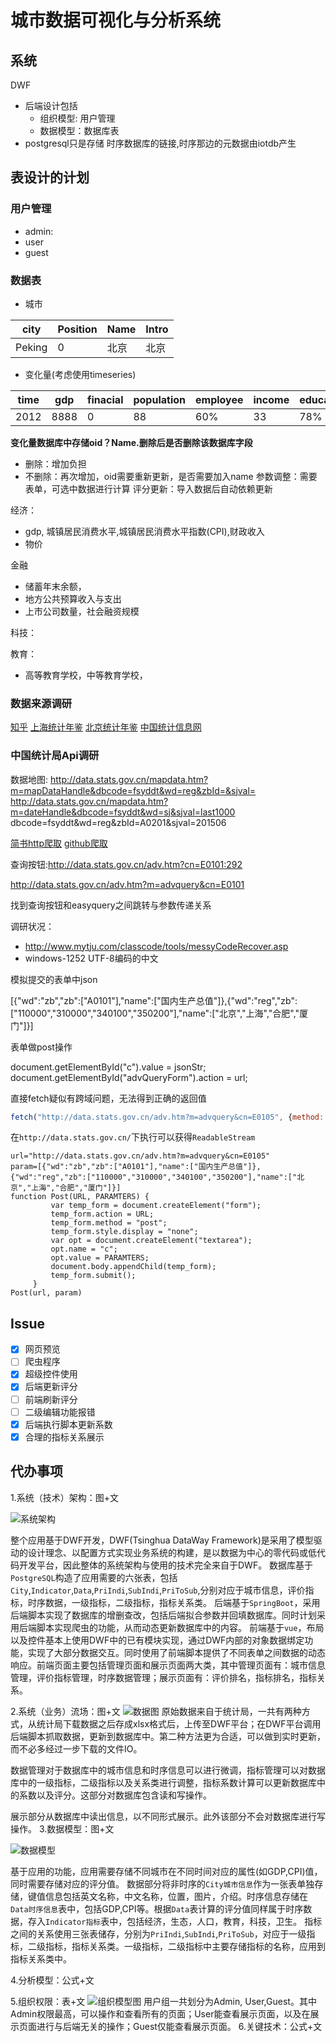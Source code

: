 # 城市数据可视化与分析系统
## 系统
DWF
+ 后端设计包括
    - 组织模型: 用户管理
    - 数据模型：数据库表
+ postgresql只是存储 时序数据库的链接,时序那边的元数据由iotdb产生

## 表设计的计划
### 用户管理
+ admin:
+ user
+ guest
### 数据表
+ 城市

|city|Position|Name|Intro|
|-|-|-|-|
|Peking|0|北京|北京|

+ 变化量(考虑使用timeseries)

|time|gdp|finacial|population|employee|income|education|house|
|-|-|-|-|-|-|-|-|
|2012|8888|0|88|60%|33|78%|1.3|

**变化量数据库中存储oid？Name.删除后是否删除该数据库字段**
+ 删除：增加负担
+ 不删除：再次增加，oid需要重新更新，是否需要加入name
参数调整：需要表单，可选中数据进行计算
评分更新：导入数据后自动依赖更新

经济：
+ gdp, 城镇居民消费水平,城镇居民消费水平指数(CPI),财政收入 
+ 物价

金融
+ 储蓄年末余额，
+ 地方公共预算收入与支出
+ 上市公司数量，社会融资规模

科技：

教育：
+ 高等教育学校，中等教育学校，
### 数据来源调研
[知乎](https://zhuanlan.zhihu.com/p/25130679)
[上海统计年鉴](http://tongji.cnki.net/kns55/navi/YearBook.aspx?id=N2017120310&floor=1###)
[北京统计年鉴](http://tongji.cnki.net/kns55/navi/YearBook.aspx?id=N2019010235&floor=1)
[中国统计信息网](http://www.tjcn.org/)
### 中国统计局Api调研
数据地图:
http://data.stats.gov.cn/mapdata.htm?m=mapDataHandle&dbcode=fsyddt&wd=reg&zbId=&sjval=
http://data.stats.gov.cn/mapdata.htm?m=dateHandle&dbcode=fsyddt&wd=sj&sjval=last1000
dbcode=fsyddt&wd=reg&zbId=A0201&sjval=201506

[简书http爬取](https://www.jianshu.com/p/9827a052da91)
[github爬取](https://zuzhaoye.github.io/blog/scrap_javascript/)

查询按钮:http://data.stats.gov.cn/adv.htm?cn=E0101:292

http://data.stats.gov.cn/adv.htm?m=advquery&cn=E0101

找到查询按钮和easyquery之间跳转与参数传递关系

调研状况：
+ http://www.mytju.com/classcode/tools/messyCodeRecover.asp
+ windows-1252	UTF-8编码的中文

模拟提交的表单中json

[{"wd":"zb","zb":["A0101"],"name":["国内生产总值"]},{"wd":"reg","zb":["110000","310000","340100","350200"],"name":["北京","上海","合肥","厦门"]}]

表单做post操作

<form id="advQueryForm" action="/adv.htm?m=advquery&amp;cn=E0105" method="post">
    
document.getElementById("c").value = jsonStr;
document.getElementById("advQueryForm").action = url;

直接fetch疑似有跨域问题，无法得到正确的返回值
```js
fetch("http://data.stats.gov.cn/adv.htm?m=advquery&cn=E0105", {method: 'POST', mode:'cors', headers:{'Content-Type': 'application/json'},redirect:'follow',referrerPolicy:'no-referrer',body:JSON.stringify([{"wd":"zb","zb":["A0101"],"name":["国内生产总值"]},{"wd":"reg","zb":["110000","310000","340100","350200"],"name":["北京","上海","合肥","厦门"]}])}).then(data=>{console.log(data)})
```
在`http://data.stats.gov.cn/`下执行可以获得`ReadableStream`
```
url="http://data.stats.gov.cn/adv.htm?m=advquery&cn=E0105"
param=[{"wd":"zb","zb":["A0101"],"name":["国内生产总值"]},{"wd":"reg","zb":["110000","310000","340100","350200"],"name":["北京","上海","合肥","厦门"]}]
function Post(URL, PARAMTERS) {
         var temp_form = document.createElement("form");
         temp_form.action = URL;
         temp_form.method = "post";
         temp_form.style.display = "none";
         var opt = document.createElement("textarea");
         opt.name = "c";
         opt.value = PARAMTERS;
         document.body.appendChild(temp_form);
         temp_form.submit();
     }
Post(url, param)
```
## Issue
- [x] 网页预览
- [ ] 爬虫程序
- [x] 超级控件使用
- [x] 后端更新评分
- [ ] 前端刷新评分
- [ ] 二级编辑功能报错
- [x] 后端执行脚本更新系数
- [x] 合理的指标关系展示

## 代办事项
1.系统（技术）架构：图+文

![系统架构](./system.png)

整个应用基于DWF开发，DWF(Tsinghua DataWay Framework)是采用了模型驱动的设计理念、以配置方式实现业务系统的构建，是以数据为中心的零代码或低代码开发平台，因此整体的系统架构与使用的技术完全来自于DWF。
数据库基于`PostgreSQL`构造了应用需要的六张表，包括`City`,`Indicator`,`Data`,`PriIndi`,`SubIndi`,`PriToSub`,分别对应于城市信息，评价指标，时序数据，一级指标，二级指标，指标关系类。
后端基于`SpringBoot`，采用后端脚本实现了数据库的增删查改，包括后端拟合参数并回填数据库。同时计划采用后端脚本实现爬虫的功能，从而动态更新数据库中的内容。
前端基于`vue`，布局以及控件基本上使用DWF中的已有模块实现，通过DWF内部的对象数据绑定功能，实现了大部分数据交互。同时使用了前端脚本提供了不同表单之间数据的动态响应。前端页面主要包括管理页面和展示页面两大类，其中管理页面有：城市信息管理，评价指标管理，时序数据管理；展示页面有：评价排名，指标排名，指标关系。

2.系统（业务）流场：图+文
![数据图](./dataFlow.png)
原始数据来自于统计局，一共有两种方式，从统计局下载数据之后存成xlsx格式后，上传至DWF平台；在DWF平台调用后端脚本抓取数据，更新到数据库中。第二种方法更为合适，可以做到实时更新，而不必多经过一步下载的文件IO。

数据管理对于数据库中的城市信息和时序信息可以进行微调，指标管理可以对数据库中的一级指标，二级指标以及关系类进行调整，指标系数计算可以更新数据库中的系数以及评分。这部分对数据库包含读和写操作。

展示部分从数据库中读出信息，以不同形式展示。此外该部分不会对数据库进行写操作。
3.数据模型：图+文

![数据模型](./bigdata.png)

基于应用的功能，应用需要存储不同城市在不同时间对应的属性(如GDP,CPI)值，同时需要存储对应的评分值。
数据部分将非时序的`City城市信息`作为一张表单独存储，键值信息包括英文名称，中文名称，位置，图片，介绍。时序信息存储在`Data时序信息`表中，包括GDP,CPI等。根据`Data`表计算的评分值同样属于时序数据，存入`Indicator指标`表中，包括经济，生态，人口，教育，科技，卫生。
指标之间的关系使用三张表储存，分别为`PriIndi`,`SubIndi`,`PriToSub`，对应于一级指标，二级指标，指标关系类。一级指标，二级指标中主要存储指标的名称，应用到指标关系类中。

4.分析模型：公式+文

5.组织权限：表+文
![组织模型图](./groupDiagram.png)
用户组一共划分为Admin, User,Guest。其中Admin权限最高，可以操作和查看所有的页面；User能查看展示页面，以及在展示页面进行与后端无关的操作；Guest仅能查看展示页面。
6.关键技术：公式+文
